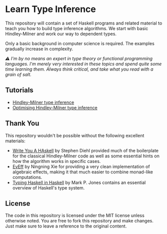 Learn Type Inference
====================

This repository will contain a set of Haskell programs and related material to
teach you how to build type inference algorithms. We start with basic
Hindley-Milner and work our way to dependent types.

Only a basic background in computer science is required. The examples gradually
increase in complexity.

_⚠️ I'm by no means an expert in type theory or functional programming languages.
I'm merely very interested in these topics and spend quite some time learning
them. Always think critical, and take what you read with a grain of salt._

## Tutorials

 - [Hindley-Milner type inference][tut01]
 - [Optimising Hindley-Milner type inference][tut02]

[tut01]: https://github.com/samvv/learn-type-inference/tree/master/tutorials/01-simple-hindley-milner
[tut02]: https://github.com/xnning/EvEff

## Thank You

This repository wouldn't be possible without the following excellent materials:

 - [Write You A HAskell][ref1] by Stephen Diehl provided much of the boilerplate
   for the classical Hindley-Milner code as well as some essential hints on how
   the algorithm works in specific cases.
 - [EvEff][ref2] by Ningning Xie for providing a very clean implementation of
   algebraic effects, making it that much easier to combine monad-like
   computations.
 - [Typing Haskell in Haskell][ref3] by Mark P. Jones contains an essential
   overview of Haskell's type system. 

[ref1]: https://github.com/sdiehl/write-you-a-haskell
[ref2]: https://github.com/xnning/EvEff
[ref3]: https://web.cecs.pdx.edu/~mpj/thih/

## License

The code in this repository is licensed under the MIT license unless otherwise
noted. You are free to fork this repository and make changes. Just make sure to
leave a reference to the original content.

